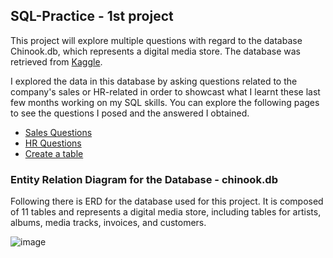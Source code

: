 ## SQL-Practice - 1st project

This project will explore multiple questions with regard to the database Chinook.db, which represents a digital media store. The database was retrieved from [Kaggle](https://www.kaggle.com/datasets/marwandiab/chinookdatabase). 

I explored the data in this database by asking questions related to the company's sales or HR-related in order to showcast what I learnt these last few months working on my SQL skills. You can explore the following pages to see the questions I posed and the answered I obtained. 

- [Sales Questions](https://github.com/alexalra/SQL-Practice/blob/main/3.%20README%20Sales%20Questions)
- [HR Questions](https://github.com/alexalra/SQL-Practice/blob/main/3.%20HR%20Questions.md)
- [Create a table](https://github.com/alexalra/SQL-Practice/blob/main/4.%20Create%20a%20table.md)


### Entity Relation Diagram for the Database - chinook.db

Following there is ERD for the database used for this project. It is composed of 11 tables and represents a digital media store, including tables for artists, albums, media tracks, invoices, and customers.


![image](https://github.com/alexalra/SQL-Practice/assets/78654579/e7bc5c38-3576-4f64-9bba-0c856afa5220)



  



